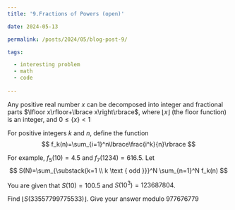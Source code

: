 ```yaml
---
title: '9.Fractions of Powers (open)'

date: 2024-05-13

permalink: /posts/2024/05/blog-post-9/

tags:

  - interesting problem
  - math
  - code
  
---
```

Any positive real number $x$ can be decomposed into integer and fractional parts $\lfloor x\rfloor+\lbrace x\right\rbrace$, where $\lfloor x\rfloor$ (the floor function) is an integer, and $0 \leq\lbrace x\rbrace<1$

For positive integers $k$ and $n$, define the function
$$
f_k(n)=\sum_{i=1}^n\lbrace\frac{i^k}{n}\rbrace
$$

For example, $f_5(10)=4.5$ and $f_7(1234)=616.5$.
Let
$$
S(N)=\sum_{\substack{k=1 \\ k \text { odd }}}^N \sum_{n=1}^N f_k(n)
$$

You are given that $S(10)=100.5$ and $S\left(10^3\right)=123687804$.

Find $\lfloor S(33557799775533)\rfloor$. Give your answer modulo 977676779
